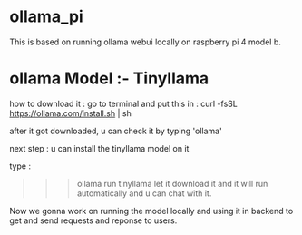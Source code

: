 # ollama_pi

This is based on running ollama webui locally on raspberry pi 4 model b. 

# ollama Model :- Tinyllama
how to download it :
go to terminal and put this in : curl -fsSL https://ollama.com/install.sh | sh

after it got downloaded, u can check it by typing 'ollama'

next step : u can install the tinyllama model on it

type : 
>>> ollama run tinyllama
let it download it and it will run automatically and u can chat with it.

Now we gonna work on running the model locally and using it in backend to get and send requests and reponse to users.
